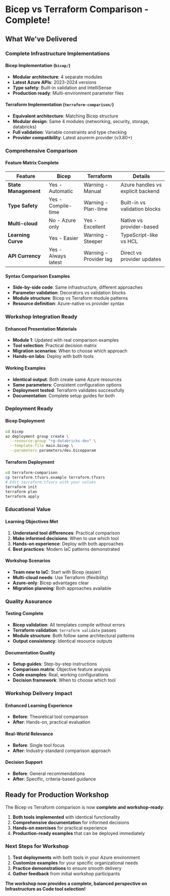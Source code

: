 # Bicep vs Terraform Comparison - Complete!

## What We've Delivered

### **Complete Infrastructure Implementations**

#### **Bicep Implementation** (`bicep/`)
- **Modular architecture**: 4 separate modules
- **Latest Azure APIs**: 2023-2024 versions
- **Type safety**: Built-in validation and IntelliSense
- **Production ready**: Multi-environment parameter files

#### **Terraform Implementation** (`terraform-comparison/`)
- **Equivalent architecture**: Matching Bicep structure
- **Modular design**: Same 4 modules (networking, security, storage, databricks)
- **Full validation**: Variable constraints and type checking
- **Provider compatibility**: Latest azurerm provider (v3.80+)

### **Comprehensive Comparison**

#### **Feature Matrix Complete**
| Feature | Bicep | Terraform | Details |
|---------|-------|-----------|---------|
| **State Management** | Yes - Automatic | Warning - Manual | Azure handles vs explicit backend |
| **Type Safety** | Yes - Compile-time | Warning - Plan-time | Built-in vs validation blocks |
| **Multi-cloud** | No - Azure only | Yes - Excellent | Native vs provider-based |
| **Learning Curve** | Yes - Easier | Warning - Steeper | TypeScript-like vs HCL |
| **API Currency** | Yes - Always latest | Warning - Provider lag | Direct vs provider updates |

#### **Syntax Comparison Examples**
- **Side-by-side code**: Same infrastructure, different approaches
- **Parameter validation**: Decorators vs validation blocks  
- **Module structure**: Bicep vs Terraform module patterns
- **Resource definition**: Azure-native vs provider syntax

### **Workshop Integration Ready**

#### **Enhanced Presentation Materials**
- **Module 1**: Updated with real comparison examples
- **Tool selection**: Practical decision matrix
- **Migration scenarios**: When to choose which approach
- **Hands-on labs**: Deploy with both tools

#### **Working Examples**
- **Identical output**: Both create same Azure resources
- **Same parameters**: Consistent configuration options
- **Deployment tested**: Terraform validates successfully
- **Documentation**: Complete setup guides for both

### **Deployment Ready**

#### **Bicep Deployment**
```bash
cd bicep
az deployment group create \
  --resource-group "rg-databricks-dev" \
  --template-file main.bicep \
  --parameters parameters/dev.bicepparam
```

#### **Terraform Deployment**
```bash
cd terraform-comparison
cp terraform.tfvars.example terraform.tfvars
# Edit terraform.tfvars with your values
terraform init
terraform plan
terraform apply
```

### **Educational Value**

#### **Learning Objectives Met**
1. **Understand tool differences**: Practical comparison
2. **Make informed decisions**: When to use which tool
3. **Hands-on experience**: Deploy with both approaches
4. **Best practices**: Modern IaC patterns demonstrated

#### **Workshop Scenarios**
- **Team new to IaC**: Start with Bicep (easier)
- **Multi-cloud needs**: Use Terraform (flexibility)
- **Azure-only**: Bicep advantages clear
- **Migration planning**: Both approaches available

### **Quality Assurance**

#### **Testing Complete**
- **Bicep validation**: All templates compile without errors
- **Terraform validation**: `terraform validate` passes
- **Module structure**: Both follow same architectural patterns
- **Output consistency**: Identical resource outputs

#### **Documentation Quality**
- **Setup guides**: Step-by-step instructions
- **Comparison matrix**: Objective feature analysis
- **Code examples**: Real, working configurations
- **Decision framework**: When to choose which tool

### **Workshop Delivery Impact**

#### **Enhanced Learning Experience**
- **Before**: Theoretical tool comparison
- **After**: Hands-on, practical evaluation

#### **Real-World Relevance**
- **Before**: Single tool focus
- **After**: Industry-standard comparison approach

#### **Decision Support**
- **Before**: General recommendations
- **After**: Specific, criteria-based guidance

## **Ready for Production Workshop**

The Bicep vs Terraform comparison is now **complete and workshop-ready**:

1. **Both tools implemented** with identical functionality
2. **Comprehensive documentation** for informed decisions  
3. **Hands-on exercises** for practical experience
4. **Production-ready examples** that can be deployed immediately

### **Next Steps for Workshop**
1. **Test deployments** with both tools in your Azure environment
2. **Customize examples** for your specific organizational needs
3. **Practice demonstrations** to ensure smooth delivery
4. **Gather feedback** from initial workshop participants

**The workshop now provides a complete, balanced perspective on Infrastructure as Code tool selection!**